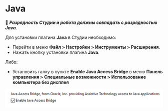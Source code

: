# Java

:small_orange_diamond: ***Разрядность Студии и робота должны совпадать с разрядностью Java***.

Для установки плагина **Java** в Cтудии необходимо:

* Перейти в меню **Файл > Настройки > Инструменты > Расширения**.
* Нажать кнопку установки плагина **Java**.

Либо:

* Установить галку в пункте **Enable Java Access Bridge** в меню **Панель управления > Специальные возможности > Использование компьютера без дисплея**&#x20;

![](../../resources/settings/plugin-install/image-772.png)


